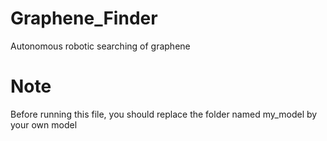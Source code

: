 # Graphene_Finder
Autonomous robotic searching of graphene

# Note
Before running this file, you should replace the folder named my_model by your own model